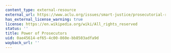 ```yaml
---
content_type: external-resource
external_url: https://www.aclu.org/issues/smart-justice/prosecutorial-reform/power-prosecutors
has_external_license_warning: true
license: https://en.wikipedia.org/wiki/All_rights_reserved
status: ''
title: Power of Prosecutors
uid: 0ae45614-ef65-4c00-860e-bb8503adfa9d
wayback_url: ''
---
```

